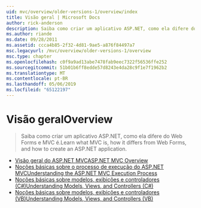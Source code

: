 ```yaml
---
uid: mvc/overview/older-versions-1/overview/index
title: Visão geral | Microsoft Docs
author: rick-anderson
description: Saiba como criar um aplicativo ASP.NET, como ela difere do Web Forms e MVC é.
ms.author: riande
ms.date: 09/28/2011
ms.assetid: ccca4b85-2f32-4d81-9ae5-a876f84497a7
msc.legacyurl: /mvc/overview/older-versions-1/overview
msc.type: chapter
ms.openlocfilehash: c0f9a9ad13abe7478fab9eec7322f56536ffe252
ms.sourcegitcommit: 51b01b6ff8edde57d8243e4da28c9f1e7f1962b2
ms.translationtype: MT
ms.contentlocale: pt-BR
ms.lasthandoff: 05/06/2019
ms.locfileid: "65122197"
---
```

# <a name="overview"></a><span data-ttu-id="3a9be-103">Visão geral</span><span class="sxs-lookup"><span data-stu-id="3a9be-103">Overview</span></span>

> <span data-ttu-id="3a9be-104">Saiba como criar um aplicativo ASP.NET, como ela difere do Web Forms e MVC é.</span><span class="sxs-lookup"><span data-stu-id="3a9be-104">Learn what MVC is, how it differs from Web Forms, and how to create an ASP.NET application.</span></span>

- [<span data-ttu-id="3a9be-105">Visão geral do ASP.NET MVC</span><span class="sxs-lookup"><span data-stu-id="3a9be-105">ASP.NET MVC Overview</span></span>](asp-net-mvc-overview.md)
- [<span data-ttu-id="3a9be-106">Noções básicas sobre o processo de execução do ASP.NET MVC</span><span class="sxs-lookup"><span data-stu-id="3a9be-106">Understanding the ASP.NET MVC Execution Process</span></span>](understanding-the-asp-net-mvc-execution-process.md)
- [<span data-ttu-id="3a9be-107">Noções básicas sobre modelos, exibições e controladores (C#)</span><span class="sxs-lookup"><span data-stu-id="3a9be-107">Understanding Models, Views, and Controllers (C#)</span></span>](understanding-models-views-and-controllers-cs.md)
- [<span data-ttu-id="3a9be-108">Noções básicas sobre modelos, exibições e controladores (VB)</span><span class="sxs-lookup"><span data-stu-id="3a9be-108">Understanding Models, Views, and Controllers (VB)</span></span>](understanding-models-views-and-controllers-vb.md)
